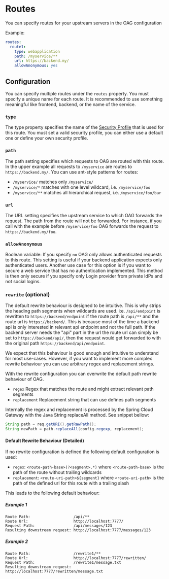 # Routes

You can specify routes for your upstream servers in the OAG configuration

Example:
```yaml
routes:
  route1:
    type: webapplication
    path: /myservice/**
    url: https://backend.my/
    allowAnonymous: yes
```

## Configuration

You can specify multiple routes under the `routes` property. You must specify a unique name for each route. It is recommended to use something meaningful like frontend, backend, or the name of the service. 

### `type`

The type property specifies the name of the [Security Profile](/docs/Configuration-SecurityProfiles) that is used for this route. You must set a valid security profile, you can either use a default one or define your own security profile.

### `path`

The path setting specifies which requests to OAG are routed with this route. In the upper example all requests to `/myservice` are routes to `https://backend.my/`. You can use ant-style patterns for routes:

* `/myservice/` matches only `/myservice/`
* `/myservice/*` matches with one level wildcard, i.e. `/myservice/foo`
* `/myservice/**` matches all hierarchical request, i.e. `/myservice/foo/bar`

### `url`

The URL setting specifies the upstream service to which OAG forwards the request. The path from the route will not be forwarded. For instance, if you call with the example before `/myservice/foo` OAG forwards the request to `https://backend.my/foo`.

### `allowAnonymous`

Boolean variable: If you specify `no` OAG only allows authenticated requests to this route. This setting is useful if your backend application expects only authenticated users. Another use case for this option is if you want to secure a web service that has no authentication implemented. This method is then only secure if you specify only Login provider from private IdPs and not social logins.

### `rewrite` (optional)

The default rewrite behaviour is designed to be intuitive. This is why strips the heading path segments when wildcards are used. i:e. `/api/endpoint` is rewritten to `https://backend/endpoint` if the route path is `/api/**` and the route url is `https://backend/`. This is because most of the time a backend api is only interested in relevant api endpoint and not the full path. If the backend server needs the "api" part in the url the route url can simply be set to `https://backend/api/`, then the request would get forwarded to with the original path `https://backend/api/endpoint`.

We expect that this behaviour is good enough and intuitive to understand for most use-cases. However, if you want to implement more complex rewrite behaviour you can use arbitrary regex and replacement strings.

With the rewrite configuration you can overwrite the default path rewrite behaviour of OAG.

- `regex` Regex that matches the route and might extract relevant path segments
- `replacement` Replacement string that can use defines path segments

Internally the regex and replacement is processed by the Spring Cloud Gateway with the Java String replaceAll method. See snippet bellow:

``` java
String path = req.getURI().getRawPath();
String newPath = path.replaceAll(config.regexp, replacement);
```

#### Default Rewrite Behaviour (Detailed)

If no rewrite configuration is defined the following default configuration is used:

- `regex`: `<route-path-base>(?<segment>.*)` where `<route-path-base>` is the path of the route without trailing wildcards
- `replacement`: `<route-uri-path>${segment}` where `<route-uri-path>` is the path of the defined url for this route with a trailing slash

This leads to the following default behaviour:

##### Example 1

```
Route Path:                   /api/**
Route Url:                    http://localhost:7777/
Request Path:                 /api/messages/123
Resulting downstream request: http://localhost:7777/messages/123
```

##### Example 2

```
Route Path:                   /rewrite1/**
Route Url:                    http://localhost:7777/rewritten/
Request Path:                 /rewrite1/message.txt
Resulting downstream request: http://localhost:7777/rewritten/message.txt
```
